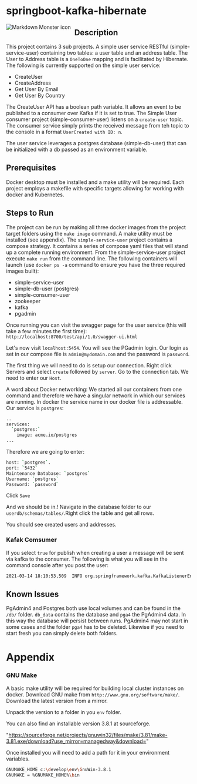 # springboot-kafka-hibernate

<img src="https://lucid.app/publicSegments/view/8aed02c1-572c-4c96-b011-5864bf1dc5a7/image.png"
     alt="Markdown Monster icon"
     style="float: left; margin-right: 10px;" />


## Description

This project contains 3 sub projects. A simple user service RESTful (simple-service-user) containing two tables: a user table and an address table. The User to Address table is a `OneToOne` mapping and is facilitated by Hibernate. The following is currently supported on the simple user service:

* CreateUser
* CreateAddress
* Get User By Email
* Get User By Country

The CreateUser API has a boolean path variable. It allows an event to be published to a consumer over Kafka if it is set to true. The Simple User consumer project (simple-consumer-user) listens on a `create-user` topic. The consumer service simply prints the received message from teh topic to the console in a format `UserCreated with ID: n`.

The user service leverages a postgres database (simple-db-user) that can be initialized with a db passed as an environment variable.

## Prerequisites

Docker desktop must be installed and a make utility will be required. Each project employs a makefile with specific targets allowing for working with docker and Kubernetes.

## Steps to Run

The project can be run by making all three docker images from the project target folders using the `make image` command. A make utility must be installed (see appendix). The `simple-service-user` project contains a compose strategy. It contains a series of compose yaml files that will stand up a complete running environment. From the simple-service-user project execute `make run` from the command line. The following containers will launch (use `docker ps -a` command to ensure you have the three required images built):

* simple-service-user
* simple-db-user (postgres)
* simple-consumer-user
* zookeeper
* kafka
* pgadmin

Once running you can visit the swagger page for the user service (this will take a few minutes the first time):
`http://localhost:8700/test/api/1.0/swagger-ui.html`

Let's now visit `localhost:5454`. You will see the PGadmin login. Our login as set in our compose file is `admin@mydomain.com` and the password is `password`.

The first thing we will need to do is setup our connection. Right click Servers and select `create` followed by `server`. Go to the connection tab. We need to enter our `Host`.

A word about Docker networking:
We started all our containers from one command and therefore we have a singular network in which our services are running. In docker the service name in our docker file is addressable. Our service is `postgres`:

```bash
..
services:
  `postgres:`
    image: acme.io/postgres
...
```

Therefore we are going to enter:

```bash
host: `postgres`.
port: `5432`
Maintenance Database: `postgres`
Username: `postgres`
Password: `password`
```

Click `Save`

And we should be in.!
Navigate in the database folder to our `userdb/schemas/tables/`.Right click the table and get all rows.

You should see created users and addresses.

### Kafak Comsumer

If you select `true` for publish when creating a user a message will be sent via kafka to the consumer. The following is what you will see in the command console after you post the user:

```cmd
2021-03-14 18:10:53,509  INFO org.springframework.kafka.KafkaListenerEndpointContainer#0-0-C-1 com.acme.unified.user.consumer.kafka.KafkaConsumer receiveMessage - Received message='UserCreated with ID: 2' on topic='create-user'

```

## Known Issues

PgAdmin4 and Postgres both use local volumes and can be found in the `/db/` folder. `db_data` contains the database and `pga4` the PgAdmin4 data. In this way the database will persist between runs. PgAdmin4 may not start in some cases and the folder `pga4` has to be deleted. Likewise if you need to start fresh you can simply delete both folders.

# Appendix

### GNU Make

A basic make utility will be required for building local cluster instances on docker. Download GNU make from `http://www.gnu.org/software/make/`. Download the latest version from a mirror.

Unpack the version to a folder in you `env` folder.

You can also find an installable version 3.8.1 at sourceforge.

"https://sourceforge.net/projects/gnuwin32/files/make/3.81/make-3.81.exe/download?use_mirror=managedway&download="

Once installed you will need to add a path for it in your environment variables.

```bash
GNUMAKE_HOME c:\develop\env\GnuWin-3.8.1
GNUMAKE = %GNUMAKE_HOME%\bin

```
